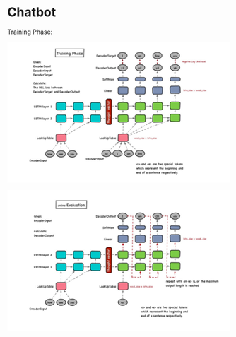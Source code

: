 
# Chatbot


Training Phase:

![training](chatbot/pics/Training.jpg)

![Evaluation](chatbot/pics/Eval.jpg)


 
 
 